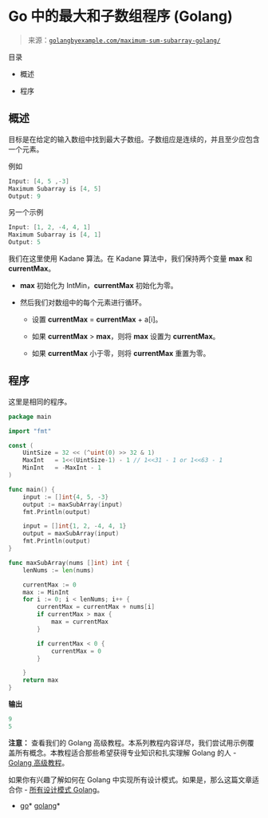 <!--yml

类别：未分类

日期：2024-10-13 06:46:06

-->

# Go 中的最大和子数组程序 (Golang)

> 来源：[`golangbyexample.com/maximum-sum-subarray-golang/`](https://golangbyexample.com/maximum-sum-subarray-golang/)

目录

+   概述

+   程序

## **概述**

目标是在给定的输入数组中找到最大子数组。子数组应是连续的，并且至少应包含一个元素。

例如

```go
Input: [4, 5 ,-3]
Maximum Subarray is [4, 5]
Output: 9
```

另一个示例

```go
Input: [1, 2, -4, 4, 1]
Maximum Subarray is [4, 1]
Output: 5
```

我们在这里使用 Kadane 算法。在 Kadane 算法中，我们保持两个变量 **max** 和 **currentMax**。

+   **max** 初始化为 IntMin，**currentMax** 初始化为零。

+   然后我们对数组中的每个元素进行循环。

    +   设置 **currentMax** = **currentMax** + a[i]。

    +   如果 **currentMax** > **max**，则将 **max** 设置为 **currentMax**。

    +   如果 **currentMax** 小于零，则将 **currentMax** 重置为零。

## **程序**

这里是相同的程序。

```go
package main

import "fmt"

const (
	UintSize = 32 << (^uint(0) >> 32 & 1)
	MaxInt   = 1<<(UintSize-1) - 1 // 1<<31 - 1 or 1<<63 - 1
	MinInt   = -MaxInt - 1
)

func main() {
	input := []int{4, 5, -3}
	output := maxSubArray(input)
	fmt.Println(output)

	input = []int{1, 2, -4, 4, 1}
	output = maxSubArray(input)
	fmt.Println(output)
}

func maxSubArray(nums []int) int {
	lenNums := len(nums)

	currentMax := 0
	max := MinInt
	for i := 0; i < lenNums; i++ {
		currentMax = currentMax + nums[i]
		if currentMax > max {
			max = currentMax
		}

		if currentMax < 0 {
			currentMax = 0
		}

	}
	return max
}
```

**输出**

```go
9
5
```

**注意：** 查看我们的 Golang 高级教程。本系列教程内容详尽，我们尝试用示例覆盖所有概念。本教程适合那些希望获得专业知识和扎实理解 Golang 的人 - [Golang 高级教程](https://golangbyexample.com/golang-comprehensive-tutorial/)。

如果你有兴趣了解如何在 Golang 中实现所有设计模式。如果是，那么这篇文章适合你 - [所有设计模式 Golang](https://golangbyexample.com/all-design-patterns-golang/)。

+   [go](https://golangbyexample.com/tag/go/)*   [golang](https://golangbyexample.com/tag/golang/)*
